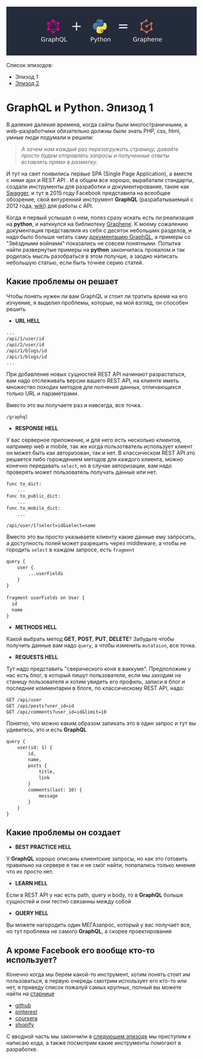 ![Image of this Article](https://raw.githubusercontent.com/totaki/graphql-learn/develop/articles/main.png)

Список эпизодов:
* Эпизод 1
* [Эпизод 2](https://github.com/totaki/graphql-learn/tree/develop/articles/ru/episode-2)

# GraphQL и Python. Эпизод 1

В далекие далекие времена, когда сайты были многостраничными, а web-разработчики обязательно должны были знать PHP, css, html,
умные люди подумали и решили:
> *А зачем нам каждый раз перезагружать страницу, давайте просто будем отправлять запросы и полученные ответы вставлять прямо в разметку*.

И тут на свет появились первые SPA (Single Page Application), а вместе с ними ajax и REST API
. И в общем все хорошо, вырабатали стандарты, создали инструменты для разработки и документирования, такие как [Swagger](https://swagger.io/), и тут
в 2015 году Facebook представила на всеобщее обозрение, свой внтуренний инструмент **GraphQL** (разрабатываемый с 2012 года, [wiki](https://en.wikipedia.org/wiki/GraphQL)) для
работы с API. 

Когда я первый услышал о нем, полез сразу искать есть ли реализация на **python**, и наткнулся на библиотеку
 [Graphene](http://graphene-python.org/). К моему сожалению документация представляля из себя с десяток небольшмх разделов,
 и надо было больше читать саму [документацию GraphQL](http://graphql.org/learn/), а примеры со "Звёздными войнами"
 показались не совсем понятными. Попытка найти развернутые примеры на **python** закончилась провалом и 
 так родилась мысль разобраться в этом получше, а заодно написать небольшую статью, если быть
 точнее серию статей.

## Какие проблемы он решает 
Чтобы понять нужен ли вам GraphQL и стоит ли тратить время на его изчуение, я выделил проблемы, которые, на мой взгляд, он способен
решить

* **URL HELL** 
```
...
/api/1/user/id
/api/2/user/id
/api/1/blogs/id
/api/1/blogs/id
...
```
При добавление новых сущностей REST API начинают разрастаться, вам надо отслеживать версии вашего REST API, на клиенте иметь
множество походих методов для полчения данных, отличающихся только URL и параметрами. 

Вместо это вы получаете раз и навсегда, все точка.
 ```
/graphql
```

* **RESPONSE HELL**

У вас серверное приложение, и для него есть несколько клиентов, например web и mobile, так же когда пользотватель использует 
клиент он может быть как авторизован, так и нет. В классическом REST API это решается либо горождением методов для каждого
клиента, можно конечно передавать ```select```, но в случае авторизации, вам надо проверять может пользователь получать
данные или нет.
```
func to_dict:
    ...
func to_public_dict:
    ...
func to_mobile_dict:
    ...
```
```
/api/user/1?select=id&select=name
```

Вместо это вы просто указываете клиенту какие данные ему запросить, а доступность полей может разрешить через middleware, 
а чтобы не городить ```select``` в каждом запросе, есть ```fragment``` 
```
query {
    user {
        ...userFields
    }
}

fragment userFields on User {
  id
  name
}
```


* **METHODS HELL**

Какой выбрать метод **GET**, **POST**, **PUT**, **DELETE**? Забудьте чтобы получить данные вам надо
```query```, а чтобы изменить ```mutataion```, все точка.


* **REQUESTS HELL**

Тут надо представить "сверического коня в ваккуме". Предположим у нас есть блог, в который пишут пользователи, если мы заходим на станицу пользователя и хотим увидеть его 
профиль, записи в блог и последние комментарии в блоге, по классическому REST API, надо:
```
GET /api/user 
GET /api/posts?user_id=id
GET /api/comments?user_id=id&limit=10
```
Понятно, что можно каким образом запихать это в один запрос и тут вы удивитесь, это и есть **GraphQL** 

```
query {
    user(id: 1) {
        id,
        name,
        posts {
            title,
            link
        }
        comments(last: 10) {
            message
        }
    }
}

```

## Какие проблемы он создает
* **BEST PRACTICE HELL**

У **GraphQL** хорошо описаны клиентские запросы, но как это готовить правильно на сервере я так и не смог найти, попапались
только мнения что их просто нет.

* **LEARN HELL**

Если в REST API у нас есть path, query и body, то в **GraphQL** больше сущностей и они тестно связанны между собой 

* **QUERY HELL**

Вы можете нагородить один МЕГАзапрос, который у вас получает все, но тут проблема не самого **GraphQL**, а скорее проектирования


## А кроме Facebook его вообще кто-то использует?
Конечно когда мы берем какой-то инструмент, хотим понять стоит им пользоваться, в первую очередь смотрим использует его
кто-то или нет, я приведу список пожалуй самых крупных, полный вы можете найти на [старнице](http://graphql.org/users/)
* [github](http://graphql.org/users/)
* [pinterest](https://pinterest.com/)
* [coursera](https://www.coursera.org/)
* [shopify](https://shopify.com/)


С вводной часть мы закончили в [следующем эпизоде](https://github.com/totaki/graphql-learn/tree/develop/articles/ru/episode-2) мы приступим к написаю кода, а также посмотрим какие инструменты помогают
в разработке.

